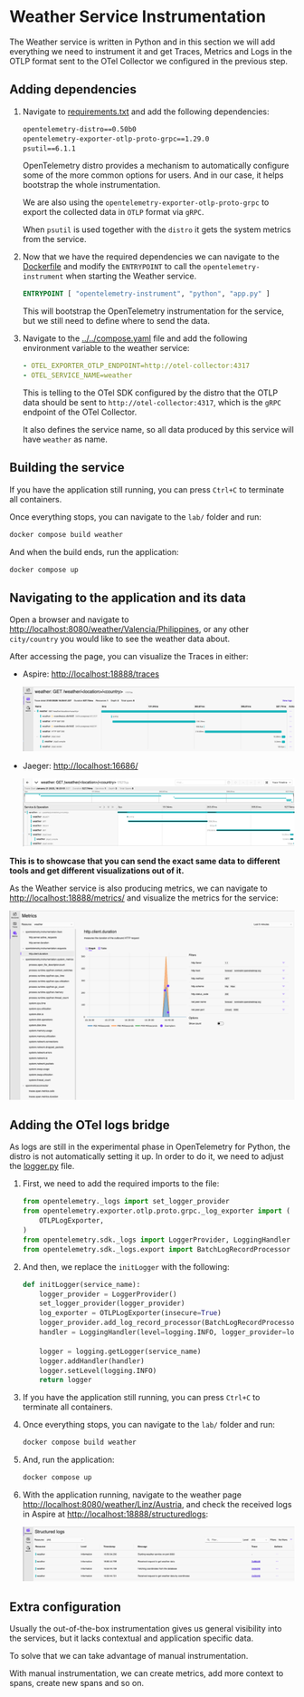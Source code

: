# Weather Service Instrumentation

The Weather service is written in Python and in this section we will
add everything we need to instrument it and get Traces, Metrics and Logs
in the OTLP format sent to the OTel Collector we configured in the previous
step.

## Adding dependencies

1. Navigate to [requirements.txt](requirements.txt) and add the following dependencies:

    ```txt
    opentelemetry-distro==0.50b0
    opentelemetry-exporter-otlp-proto-grpc==1.29.0
    psutil==6.1.1
    ```

    OpenTelemetry distro provides a mechanism to automatically configure some of the more
    common options for users. And in our case, it helps bootstrap the whole instrumentation.

    We are also using the `opentelemetry-exporter-otlp-proto-grpc` to export the collected
    data in `OTLP` format via `gRPC`.

    When `psutil` is used together with the `distro` it gets the system metrics
    from the service.

1. Now that we have the required dependencies we can navigate to the
[Dockerfile](Dockerfile#L33) and modify the `ENTRYPOINT` to call the
`opentelemetry-instrument` when starting the Weather service.

    ```dockerfile
    ENTRYPOINT [ "opentelemetry-instrument", "python", "app.py" ]
    ```

    This will bootstrap the OpenTelemetry instrumentation for the service, but we still
    need to define where to send the data.

1. Navigate to the [../../compose.yaml](../../compose.yaml) file and add the following
environment variable to the weather service:

    ```yaml
    - OTEL_EXPORTER_OTLP_ENDPOINT=http://otel-collector:4317
    - OTEL_SERVICE_NAME=weather
    ```

    This is telling to the OTel SDK configured by the distro that the OTLP data should be
    sent to `http://otel-collector:4317`, which is the `gRPC` endpoint of the OTel Collector.

    It also defines the service name, so all data produced by this service will have `weather`
    as name.

## Building the service

If you have the application still running, you can press `Ctrl+C` to terminate all containers.

Once everything stops, you can navigate to the `lab/` folder and run:

```sh
docker compose build weather
```

And when the build ends, run the application:

```sh
docker compose up
```

## Navigating to the application and its data

Open a browser and navigate to <http://localhost:8080/weather/Valencia/Philippines>, or any
other `city/country` you would like to see the weather data about.

After accessing the page, you can visualize the Traces in either:

- Aspire: <http://localhost:18888/traces>

    ![Weather Aspire Trace](../../../resources/images/weather-aspire_trace.png)

- Jaeger: <http://localhost:16686/>

    ![Weather Jaeger Trace](../../../resources/images/weather-jaeger_trace.png)

**This is to showcase that you can send the exact same data to different tools and get different
visualizations out of it.**

As the Weather service is also producing metrics, we can navigate to <http://localhost:18888/metrics/>
and visualize the metrics for the service:

![Weather Aspire Metrics](../../../resources/images/weather-aspire_metrics.png)

## Adding the OTel logs bridge

As logs are still in the experimental phase in OpenTelemetry for Python, the distro is not automatically
setting it up. In order to do it, we need to adjust the [logger.py](logger.py) file.

1. First, we need to add the required imports to the file:

    ```python
    from opentelemetry._logs import set_logger_provider
    from opentelemetry.exporter.otlp.proto.grpc._log_exporter import (
        OTLPLogExporter,
    )
    from opentelemetry.sdk._logs import LoggerProvider, LoggingHandler
    from opentelemetry.sdk._logs.export import BatchLogRecordProcessor
    ```

1. And then, we replace the `initLogger` with the following:

    ```python
    def initLogger(service_name):
        logger_provider = LoggerProvider()
        set_logger_provider(logger_provider)
        log_exporter = OTLPLogExporter(insecure=True)
        logger_provider.add_log_record_processor(BatchLogRecordProcessor(log_exporter))
        handler = LoggingHandler(level=logging.INFO, logger_provider=logger_provider)

        logger = logging.getLogger(service_name)
        logger.addHandler(handler)
        logger.setLevel(logging.INFO)
        return logger
    ```

1. If you have the application still running, you can press `Ctrl+C` to terminate all containers.

1. Once everything stops, you can navigate to the `lab/` folder and run:

    ```sh
    docker compose build weather
    ```

1. And, run the application:

    ```sh
    docker compose up
    ```

1. With the application running, navigate to the weather page <http://localhost:8080/weather/Linz/Austria>,
and check the received logs in Aspire at <http://localhost:18888/structuredlogs>:

    ![Weather Aspire Logs](../../../resources/images/weather-aspire_logs.png)

## Extra configuration

Usually the out-of-the-box instrumentation gives us general visibility into the services, but it
lacks contextual and application specific data.

To solve that we can take advantage of manual instrumentation.

With manual instrumentation, we can create metrics, add more context to spans, create new spans and so on.
